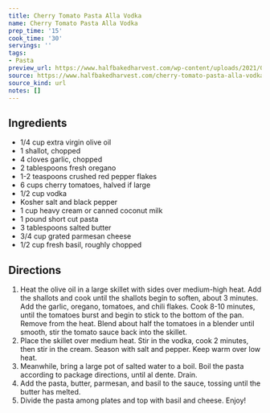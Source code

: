 ```yaml
---
title: Cherry Tomato Pasta Alla Vodka
name: Cherry Tomato Pasta Alla Vodka
prep_time: '15'
cook_time: '30'
servings: ''
tags:
- Pasta
preview_url: https://www.halfbakedharvest.com/wp-content/uploads/2021/08/Cherry-Tomato-Pasta-Alla-Vodka-9.jpg
source: https://www.halfbakedharvest.com/cherry-tomato-pasta-alla-vodka/
source_kind: url
notes: []
---
```


## Ingredients
- 1/4 cup extra virgin olive oil
- 1  shallot, chopped
- 4 cloves garlic, chopped
- 2 tablespoons fresh oregano
- 1-2 teaspoons crushed red pepper flakes
- 6 cups cherry tomatoes, halved if large
- 1/2 cup vodka
- Kosher salt and black pepper
- 1 cup heavy cream or canned coconut milk
- 1 pound short cut pasta
- 3 tablespoons salted butter
- 3/4 cup grated parmesan cheese
- 1/2 cup fresh basil, roughly chopped


## Directions
1. Heat the olive oil in a large skillet with sides over medium-high heat. Add the shallots and cook until the shallots begin to soften, about 3 minutes. Add the garlic, oregano, tomatoes, and chili flakes. Cook 8-10 minutes, until the tomatoes burst and begin to stick to the bottom of the pan. Remove from the heat. Blend about half the tomatoes in a blender until smooth, stir the tomato sauce back into the skillet.
2. Place the skillet over medium heat. Stir in the vodka, cook 2 minutes, then stir in the cream. Season with salt and pepper. Keep warm over low heat.
3. Meanwhile, bring a large pot of salted water to a boil. Boil the pasta according to package directions, until al dente. Drain.
4. Add the pasta, butter, parmesan, and basil to the sauce, tossing until the butter has melted.
5. Divide the pasta among plates and top with basil and cheese. Enjoy!
